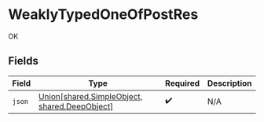 # WeaklyTypedOneOfPostRes

OK


## Fields

| Field                                                                                          | Type                                                                                           | Required                                                                                       | Description                                                                                    |
| ---------------------------------------------------------------------------------------------- | ---------------------------------------------------------------------------------------------- | ---------------------------------------------------------------------------------------------- | ---------------------------------------------------------------------------------------------- |
| `json`                                                                                         | [Union[shared.SimpleObject, shared.DeepObject]](../../models/shared/weaklytypedoneofobject.md) | :heavy_check_mark:                                                                             | N/A                                                                                            |